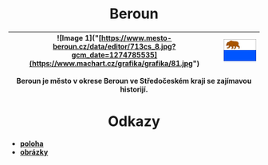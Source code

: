 # <center>Beroun</center>

| ![Image 1]("[https://www.mesto-beroun.cz/data/editor/713cs_8.jpg?gcm_date=1274785535](https://www.machart.cz/grafika/grafika/81.jpg") | ![Image 2](vlajka.png) |
|:--:|:--:|


**<center>Beroun je město v okrese Beroun ve Středočeském kraji se zajímavou historijí.</center>**
# <center>Odkazy</center>
- [**poloha**](/poloha.md)
- [**obrázky**](/obrazky.md)
